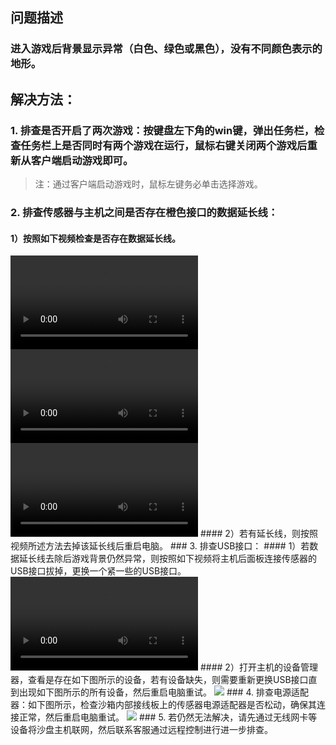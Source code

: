 ## 问题描述
### 进入游戏后背景显示异常（白色、绿色或黑色），没有不同颜色表示的地形。
## 解决方法：
### 1. 排查是否开启了两次游戏：按键盘左下角的win键，弹出任务栏，检查任务栏上是否同时有两个游戏在运行，鼠标右键关闭两个游戏后重新从客户端启动游戏即可。
> 注：通过客户端启动游戏时，鼠标左键务必单击选择游戏。
### 2. 排查传感器与主机之间是否存在橙色接口的数据延长线：
#### 1）按照如下视频检查是否存在数据延长线。
<video controls>
    <source src="videos/MagicIsland-Kinect-1-1.mp4" type="video/mp4">
</video>
<video controls>
    <source src="videos/MagicIsland-Kinect-1-2.mp4" type="video/mp4">
</video>
<video controls>
    <source src="videos/MagicIsland-Kinect-1-3.mp4" type="video/mp4">
</video>
#### 2）若有延长线，则按照视频所述方法去掉该延长线后重启电脑。
### 3. 排查USB接口：
#### 1）若数据延长线去除后游戏背景仍然异常，则按照如下视频将主机后面板连接传感器的USB接口拔掉，更换一个紧一些的USB接口。
<video controls>
    <source src="videos/MagicIsland-Kinect-1-4.mp4" type="video/mp4">
</video>
#### 2）打开主机的设备管理器，查看是存在如下图所示的设备，若有设备缺失，则需要重新更换USB接口直到出现如下图所示的所有设备，然后重启电脑重试。
<image src="images/MagicIsland-Kinect-1-2.PNG">
</image>
### 4. 排查电源适配器：如下图所示，检查沙箱内部接线板上的传感器电源适配器是否松动，确保其连接正常，然后重启电脑重试。
<image src="images/MagicIsland-Kinect-1-1.jpg">
</image>
### 5. 若仍然无法解决，请先通过无线网卡等设备将沙盘主机联网，然后联系客服通过远程控制进行进一步排查。